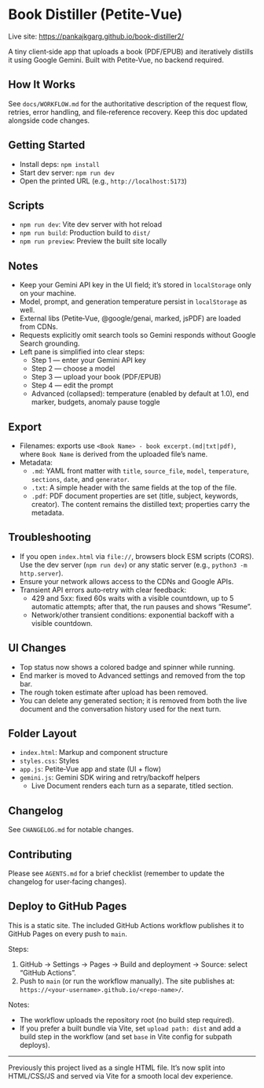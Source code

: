 # Book Distiller (Petite‑Vue)

Live site: https://pankajkgarg.github.io/book-distiller2/

A tiny client‑side app that uploads a book (PDF/EPUB) and iteratively distills it using Google Gemini. Built with Petite‑Vue, no backend required.

## How It Works

See `docs/WORKFLOW.md` for the authoritative description of the request flow, retries, error handling, and file‑reference recovery. Keep this doc updated alongside code changes.

## Getting Started

- Install deps: `npm install`
- Start dev server: `npm run dev`
- Open the printed URL (e.g., `http://localhost:5173`)

## Scripts

- `npm run dev`: Vite dev server with hot reload
- `npm run build`: Production build to `dist/`
- `npm run preview`: Preview the built site locally

## Notes

- Keep your Gemini API key in the UI field; it’s stored in `localStorage` only on your machine.
- Model, prompt, and generation temperature persist in `localStorage` as well.
- External libs (Petite‑Vue, @google/genai, marked, jsPDF) are loaded from CDNs.
- Requests explicitly omit search tools so Gemini responds without Google Search grounding.
- Left pane is simplified into clear steps:
  - Step 1 — enter your Gemini API key
  - Step 2 — choose a model
  - Step 3 — upload your book (PDF/EPUB)
  - Step 4 — edit the prompt
  - Advanced (collapsed): temperature (enabled by default at 1.0), end marker, budgets, anomaly pause toggle

## Export

- Filenames: exports use `<Book Name> - book excerpt.(md|txt|pdf)`, where `Book Name` is derived from the uploaded file’s name.
- Metadata:
  - `.md`: YAML front matter with `title`, `source_file`, `model`, `temperature`, `sections`, `date`, and `generator`.
  - `.txt`: A simple header with the same fields at the top of the file.
  - `.pdf`: PDF document properties are set (title, subject, keywords, creator). The content remains the distilled text; properties carry the metadata.

## Troubleshooting

- If you open `index.html` via `file://`, browsers block ESM scripts (CORS). Use the dev server (`npm run dev`) or any static server (e.g., `python3 -m http.server`).
- Ensure your network allows access to the CDNs and Google APIs.
- Transient API errors auto‑retry with clear feedback:
  - 429 and 5xx: fixed 60s waits with a visible countdown, up to 5 automatic attempts; after that, the run pauses and shows “Resume”.
  - Network/other transient conditions: exponential backoff with a visible countdown.

## UI Changes

- Top status now shows a colored badge and spinner while running.
- End marker is moved to Advanced settings and removed from the top bar.
- The rough token estimate after upload has been removed.
- You can delete any generated section; it is removed from both the live document and the conversation history used for the next turn.

## Folder Layout

- `index.html`: Markup and component structure
- `styles.css`: Styles
- `app.js`: Petite‑Vue app and state (UI + flow)
- `gemini.js`: Gemini SDK wiring and retry/backoff helpers
  - Live Document renders each turn as a separate, titled section.

## Changelog

See `CHANGELOG.md` for notable changes.

## Contributing

Please see `AGENTS.md` for a brief checklist (remember to update the changelog for user‑facing changes).

## Deploy to GitHub Pages

This is a static site. The included GitHub Actions workflow publishes it to GitHub Pages on every push to `main`.

Steps:

1) GitHub → Settings → Pages → Build and deployment → Source: select “GitHub Actions”.
2) Push to `main` (or run the workflow manually). The site publishes at:
   `https://<your-username>.github.io/<repo-name>/`.

Notes:
- The workflow uploads the repository root (no build step required).
- If you prefer a built bundle via Vite, set `upload path: dist` and add a build step in the workflow (and set `base` in Vite config for subpath deploys).

---

Previously this project lived as a single HTML file. It’s now split into HTML/CSS/JS and served via Vite for a smooth local dev experience.
